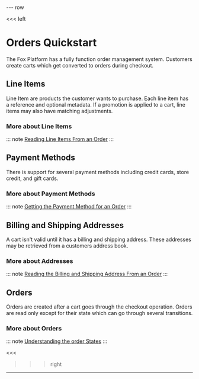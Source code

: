 --- row

<<< left 

# Orders Quickstart

The Fox Platform has a fully function order management system. Customers create carts
which get converted to orders during checkout.

## Line Items

Line Item are products the customer wants to purchase. Each line item has a reference and
optional metadata. If a promotion is applied to a cart, line items may also have matching
adjustments.

### More about Line Items
::: note
[Reading Line Items From an Order](line-items.html)
:::

## Payment Methods

There is support for several payment methods including credit cards, store credit, and
gift cards.

### More about Payment Methods
::: note
[Getting the Payment Method for an Order](payment-methods.html)
:::


## Billing and Shipping Addresses

A cart isn't valid until it has a billing and shipping address. These addresses
may be retrieved from a customers address book.

### More about Addresses
::: note
[Reading the Billing and Shipping Address From an Order](addresses.html)
:::

## Orders

Orders are created after a cart goes through the checkout operation. Orders are
read only except for their state which can go through several transitions.

### More about Orders
::: note
[Understanding the order States](states.html)
:::

<<<

>>> right
<!-- include(../api-ref-snippet.md) -->
>>>

---

<!-- include(../support.md) -->

